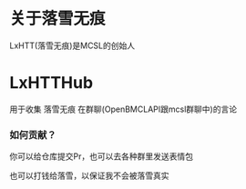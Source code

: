 # 关于落雪无痕
LxHTT(落雪无痕)是MCSL的创始人

# LxHTTHub

用于收集 落雪无痕 在群聊(OpenBMCLAPI跟mcsl群聊中)的言论

### 如何贡献？
你可以给仓库提交Pr，也可以去各种群里发送表情包

也可以打钱给落雪，以保证我不会被落雪真实
